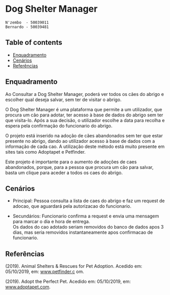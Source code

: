 # Dog Shelter Manager

	N'zembo  - 50039011
	Bernardo - 50039481
	
## Table of contents
* [Enquadramento](#Enquadramento)
* [Cenários](#Cenários)
* [Referências](#Referências)	
	 
	
## Enquadramento
Ao Consultar a Dog Shelter Manager, poderá ver todos os cães do abrigo e escolher qual deseja salvar, sem ter de visitar o abrigo.
	
O Dog Shelter Manager é uma plataforma que permite a um utilizador, que procura um cão para adotar, ter acesso à base de dados do abrigo sem ter que visita-lo. Após a sua decisão, o utilizador escolhe a data para recolha e espera pela confirmação do funcionario do abrigo.

O projeto está inserido na adoção de cães abandonados sem ter que estar presente no abrigo, dando ao utilizador acesso à base de dados com a informação de cada cao. A utilização deste método está muito presente em sites tais como Adoptapet e Petfinder.

Este projeto é importante para o aumento de adoções de caes abandonados, porque, para a pessoa que procura um cão para salvar, basta um clique para aceder a todos os caes do abrigo.

## Cenários
* Principal: Pessoa consulta a lista de caes do abrigo e faz um request de adocao, que aguardará pela autorizacao do funcionario.

* Secundários: Funcionario confirma a request e envia uma mensagem para marcar o dia e hora de entrega.<br>
Os dados do cao adotado seriam removidos do banco de dados apos 3 dias, mas seria removidos instantaneamente apos confirmacao de funcionario.

## Referências
(2019). Animal Shelters & Rescues for Pet Adoption. Acedido em: 05/10/2019, em: www.petfinder.c	om.

(2019). Adopt the Perfect Pet. Acedido em: 05/10/2019, em: www.adoptapet.com.















